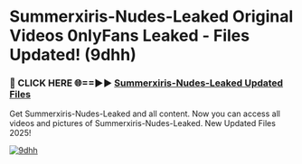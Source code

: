 # Summerxiris-Nudes-Leaked Original Videos 0nlyFans Leaked - Files Updated! (9dhh)

<h3>🔴 CLICK HERE 🌐==►► <a href="https://tinyurl.com/4mcuefdz" rel="nofollow">Summerxiris-Nudes-Leaked Updated Files</a></h3>

Get Summerxiris-Nudes-Leaked and all content. Now you can access all videos and pictures of Summerxiris-Nudes-Leaked. New Updated Files 2025!

[![9dhh](https://i.imgur.com/StAQSOY.gif)](https://tinyurl.com/4mcuefdz)
